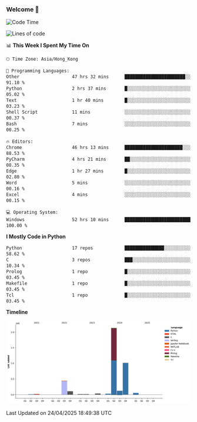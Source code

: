 ### Welcome 👋

<!--START_SECTION:waka-->
![Code Time](http://img.shields.io/badge/Code%20Time-1%2C849%20hrs%2043%20mins-blue)

![Lines of code](https://img.shields.io/badge/From%20Hello%20World%20I%27ve%20Written-4.0%20million%20lines%20of%20code-blue)

📊 **This Week I Spent My Time On** 

```text
🕑︎ Time Zone: Asia/Hong_Kong

💬 Programming Languages: 
Other                    47 hrs 32 mins      ███████████████████████░░   91.10 % 
Python                   2 hrs 37 mins       █░░░░░░░░░░░░░░░░░░░░░░░░   05.02 % 
Text                     1 hr 40 mins        █░░░░░░░░░░░░░░░░░░░░░░░░   03.23 % 
Shell Script             11 mins             ░░░░░░░░░░░░░░░░░░░░░░░░░   00.37 % 
Bash                     7 mins              ░░░░░░░░░░░░░░░░░░░░░░░░░   00.25 % 

🔥 Editors: 
Chrome                   46 hrs 13 mins      ██████████████████████░░░   88.53 % 
PyCharm                  4 hrs 21 mins       ██░░░░░░░░░░░░░░░░░░░░░░░   08.35 % 
Edge                     1 hr 27 mins        █░░░░░░░░░░░░░░░░░░░░░░░░   02.80 % 
Word                     5 mins              ░░░░░░░░░░░░░░░░░░░░░░░░░   00.16 % 
Excel                    4 mins              ░░░░░░░░░░░░░░░░░░░░░░░░░   00.15 % 

💻 Operating System: 
Windows                  52 hrs 10 mins      █████████████████████████   100.00 % 
```

**I Mostly Code in Python** 

```text
Python                   17 repos            ███████████████░░░░░░░░░░   58.62 % 
C                        3 repos             ███░░░░░░░░░░░░░░░░░░░░░░   10.34 % 
Prolog                   1 repo              █░░░░░░░░░░░░░░░░░░░░░░░░   03.45 % 
Makefile                 1 repo              █░░░░░░░░░░░░░░░░░░░░░░░░   03.45 % 
Tcl                      1 repo              █░░░░░░░░░░░░░░░░░░░░░░░░   03.45 % 
```



**Timeline**

![Lines of Code chart](https://raw.githubusercontent.com/xhj2501/xhj2501/main/assets/bar_graph.png)


 Last Updated on 24/04/2025 18:49:38 UTC
<!--END_SECTION:waka-->


